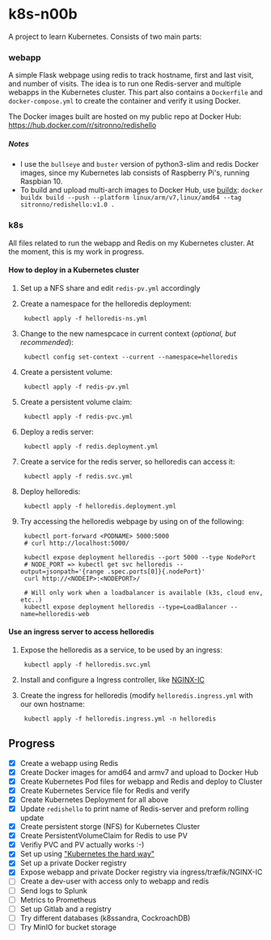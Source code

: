 # k8s-n00b

A project to learn Kubernetes. Consists of two main parts:

### webapp

A simple Flask webpage using redis to track hostname, first and last visit, and number of visits. The idea is to run one Redis-server and multiple webapps in the Kubernetes cluster.
This part also contains a `Dockerfile` and `docker-compose.yml` to create the container and verify it using Docker.

The Docker images built are hosted on my public repo at Docker Hub: https://hub.docker.com/r/sitronno/redishello

##### Notes

- I use the `bullseye` and `buster` version of python3-slim and redis Docker images, since my Kubernetes lab consists of Raspberry Pi's, running Raspbian 10.
- To build and upload multi-arch images to Docker Hub, use [buildx](https://github.com/docker/buildx): `docker buildx build --push --platform linux/arm/v7,linux/amd64 --tag sitronno/redishello:v1.0 .`

### k8s

All files related to run the webapp and Redis on my Kubernetes cluster. At the moment, this is my work in progress.

#### How to deploy in a Kubernetes cluster

1. Set up a NFS share and edit `redis-pv.yml` accordingly
1. Create a namespace for the helloredis deployment:

        kubectl apply -f helloredis-ns.yml

1. Change to the new namespcace in current context (*optional, but recommended*):

        kubectl config set-context --current --namespace=helloredis

1. Create a persistent volume:

        kubectl apply -f redis-pv.yml

1. Create a persistent volume claim:

        kubectl apply -f redis-pvc.yml

1. Deploy a redis server:

        kubectl apply -f redis.deployment.yml 

1. Create a service for the redis server, so helloredis can access it:

        kubectl apply -f redis.svc.yml

1. Deploy helloredis:

        kubectl apply -f helloredis.deployment.yml

1. Try accessing the helloredis webpage by using on of the following:

        kubectl port-forward <PODNAME> 5000:5000
        # curl http://localhost:5000/
        
        kubectl expose deployment helloredis --port 5000 --type NodePort
        # NODE_PORT => kubectl get svc helloredis --output=jsonpath='{range .spec.ports[0]}{.nodePort}'
        curl http://<NODEIP>:<NODEPORT>/

        # Will only work when a loadbalancer is available (k3s, cloud env, etc..)
        kubectl expose deployment helloredis --type=LoadBalancer --name=helloredis-web

#### Use an ingress server to access helloredis

1. Expose the helloredis as a service, to be used by an ingress:

        kubectl apply -f helloredis.svc.yml

1. Install and configure a Ingress controller, like [NGINX-IC](https://docs.nginx.com/nginx-ingress-controller/installation/installation-with-manifests/)

1. Create the ingress for helloredis (modify `helloredis.ingress.yml` with our own hostname:

        kubectl apply -f helloredis.ingress.yml -n helloredis
    
## Progress

- [x] Create a webapp using Redis
- [x] Create Docker images for amd64 and armv7 and upload to Docker Hub
- [x] Create Kubernetes Pod files for webapp and Redis and deploy to Cluster
- [x] Create Kubernetes Service file for Redis and verify
- [x] Create Kubernetes Deployment for all above
- [x] Update `redishello` to print name of Redis-server and preform rolling update
- [x] Create persistent storge (NFS) for Kubernetes Cluster
- [x] Create PersistentVolumeClaim for Redis to use PV
- [x] Verifiy PVC and PV actually works :-)
- [x] Set up using ["Kubernetes the hard way"](https://github.com/kelseyhightower/kubernetes-the-hard-way)
- [x] Set up a private Docker registry
- [x] Expose webapp and private Docker registry via ingress/træfik/NGINX-IC
- [ ] Create a dev-user with access only to webapp and redis
- [ ] Send logs to Splunk
- [ ] Metrics to Prometheus
- [ ] Set up Gitlab and a registry
- [ ] Try different databases (k8ssandra, CockroachDB)
- [ ] Try MinIO for bucket storage
